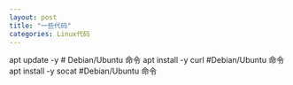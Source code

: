```yaml
---
layout: post
title: "一些代码"
categories: Linux代码
---
```

apt update -y          # Debian/Ubuntu 命令
apt install -y curl    #Debian/Ubuntu 命令
apt install -y socat    #Debian/Ubuntu 命令

